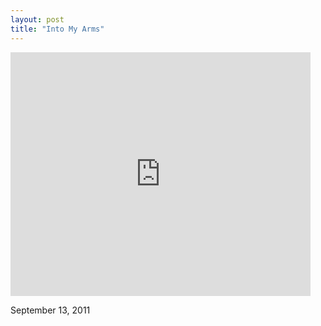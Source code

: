 ```yaml
---
layout: post
title: "Into My Arms"
---
```


<div class="media"><iframe width="480" height="390" src="http://www.youtube.com/embed/73UXRl_ILZ0?rel=0" frameborder="0" allowfullscreen></iframe></div>

<p class="date">September 13, 2011</p>